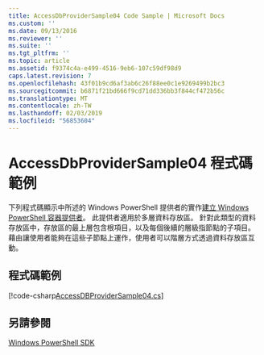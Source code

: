 ```yaml
---
title: AccessDbProviderSample04 Code Sample | Microsoft Docs
ms.custom: ''
ms.date: 09/13/2016
ms.reviewer: ''
ms.suite: ''
ms.tgt_pltfrm: ''
ms.topic: article
ms.assetid: f9374c4a-e499-4516-9eb6-107c59df98d9
caps.latest.revision: 7
ms.openlocfilehash: 43f01b9cd6af3ab6c26f88ee0c1e9269499b2bc3
ms.sourcegitcommit: b6871f21bd666f9cd71dd336bb3f844cf472b56c
ms.translationtype: MT
ms.contentlocale: zh-TW
ms.lasthandoff: 02/03/2019
ms.locfileid: "56853604"
---
```

# <a name="accessdbprovidersample04-code-sample"></a>AccessDbProviderSample04 程式碼範例

下列程式碼顯示中所述的 Windows PowerShell 提供者的實作[建立 Windows PowerShell 容器提供者](./creating-a-windows-powershell-container-provider.md)。 此提供者適用於多層資料存放區。 針對此類型的資料存放區中，存放區的最上層包含根項目，以及每個後續的層級指節點的子項目。 藉由讓使用者能夠在這些子節點上運作，使用者可以階層方式透過資料存放區互動。

## <a name="code-sample"></a>程式碼範例

[!code-csharp[AccessDBProviderSample04.cs](../../powershell-sdk-samples/SDK-2.0/csharp/AccessDBProviderSample04/AccessDBProviderSample04.cs#L11-L1635 "AccessDBProviderSample04.cs")]

## <a name="see-also"></a>另請參閱

[Windows PowerShell SDK](../windows-powershell-reference.md)